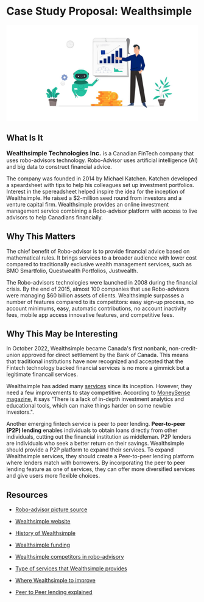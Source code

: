 # Case Study Proposal: Wealthsimple
![image](Robo-Advisor-1.jpg)


## What Is It
<font size="3">**Wealthsimple Technologies Inc.** </font>is a Canadian FinTech company that uses robo-advisors technology. Robo-Advisor uses artificial intelligence (AI) and big data to construct financial advice. 

The company was founded in 2014 by Michael Katchen. Katchen developed a speardsheet with tips to help his colleagues set up investment portfolios. Interest in the spereadsheet helped inspire the idea for the inception of Wealthsimple. He raised a $2-million seed round from investors and a venture capital firm. 
Wealthsimple provides an online investment management service combining a Robo-advisor platform with access to live advisors to help Canadians financially. 

## Why This Matters
The chief benefit of Robo-advisor is to provide financial advice based on mathematical rules. It brings services to a broader audience with lower cost compared to traditionally exclusive wealth management services, such as BMO Smartfolio, Questwealth Portfolios, Justwealth. 

The Robo-advisors technologies were launched in 2008 during the financial crisis. By the end of 2015, almost 100 companies that use Robo-advisors were managing $60 billion assets of clients. Wealthsimple surpasses a number of features compared to its competitors: easy sign-up process, no account minimums, easy, automatic contributions, no account inactivity fees, mobile app access innovative features, and competitive fees. 

## Why This May be Interesting
In October 2022, Wealthsimple became Canada's first nonbank, non-credit-union approved for direct settlement by the Bank of Canada. 
This means that traditional institutions have now recognized and accepted that the Fintech technology backed financial services is no more a gimmick but a legitimate financail services. 

Wealthsimple has added many [services](https://www.wealthrocket.com/investing/wealthsimple-review/) since its inception. However, they need a few improvements to stay competitive. According to [MoneySense magazine](https://www.moneysense.ca/save/investing/wealthsimple-trade-review/), it says "There is a lack of in-depth investment analytics and educational tools, which can make things harder on some newbie investors.". 


Another emerging fintech service is peer to peer lending. **Peer-to-peer (P2P) lending** enables individuals to obtain loans directly from other individuals, cutting out the financial institution as middleman. P2P lenders are individuals who seek a better return on their savings. Wealthsimple should provide a P2P platform to expand their services. 
To expand Wealthsimple services, they should create a Peer-to-peer lending platform where lenders match with borrowers. By incorporating the peer to peer lending feature as one of services, they can offer more diversified services and give users more flexible choices. 

## Resources
* [Robo-advisor picture source](https://blog.fintso.com/financial-advisors-vs-robo-advisory-a-deep-study/)

* [Wealthsimple website](https://www.wealthsimple.com/en-ca)

* [History of Wealthsimple](https://en.wikipedia.org/wiki/Wealthsimple#:~:text=Wealthsimple%20Inc.%20is%20a%20Canadian,billion%20in%20assets%20under%20management.)

* [Wealthsimple funding](https://www.crunchbase.com/organization/wealthsimple/company_financials)

* [Wealthsimple competitors in robo-advisory](https://www.savvynewcanadians.com/guide-to-robo-advisors-canada-and-comparison/)

* [Type of services that Wealthsimple provides](https://www.wealthrocket.com/investing/wealthsimple-review/)

* [Where Wealthsimple to improve](https://www.moneysense.ca/save/investing/wealthsimple-trade-review/)

* [Peer to Peer lending explained](https://www.investopedia.com/terms/p/peer-to-peer-lending.asp)

